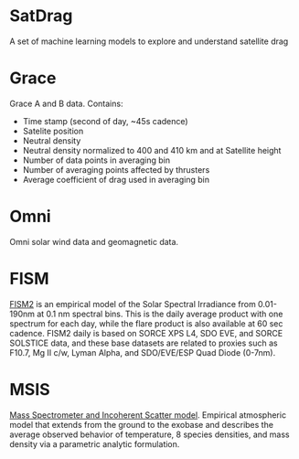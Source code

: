 # SatDrag
A set of machine learning models to explore and understand satellite drag 


# Grace

Grace A and B data. Contains:
- Time stamp (second of day, ~45s cadence)
- Satelite position
- Neutral density
- Neutral density normalized to 400 and 410 km and at Satellite height
- Number of data points in averaging bin
- Number of averaging points affected by thrusters
- Average coefficient of drag used in averaging bin

# Omni

Omni solar wind data and geomagnetic data. 

# FISM

[FISM2](https://lasp.colorado.edu/lisird/data/fism_daily_hr/) is an empirical model of the Solar Spectral Irradiance from 0.01-190nm at 0.1 nm spectral bins. This is the daily average product with one spectrum for each day, while the flare product is also available at 60 sec cadence. FISM2 daily is based on SORCE XPS L4, SDO EVE, and SORCE SOLSTICE data, and these base datasets are related to proxies such as F10.7, Mg II c/w, Lyman Alpha, and SDO/EVE/ESP Quad Diode (0-7nm).

# MSIS

[Mass Spectrometer and Incoherent Scatter model](https://kauai.ccmc.gsfc.nasa.gov/CMR/view/model/SimulationModel?resourceID=spase://CCMC/SimulationModel/NRLMSIS/v2.0). Empirical atmospheric model that extends from the ground to the exobase and describes the average observed behavior of temperature, 8 species densities, and mass density via a parametric analytic formulation.
